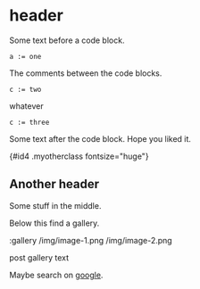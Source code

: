 # header

[google]: https://www.google.com

Some text before a code block.

<!-- @one  @two  @three -->
```
a := one
```

The comments between the code blocks.

```
c := two
```

whatever

<!-- @four    @five    @six -->
```
c := three
```

Some text after the code block.
Hope you liked it.

{#id4 .myotherclass fontsize="huge"}
## Another header

Some stuff in the middle.

Below this find a gallery.

:gallery
/img/image-1.png
/img/image-2.png

post gallery text

Maybe search on [google].
